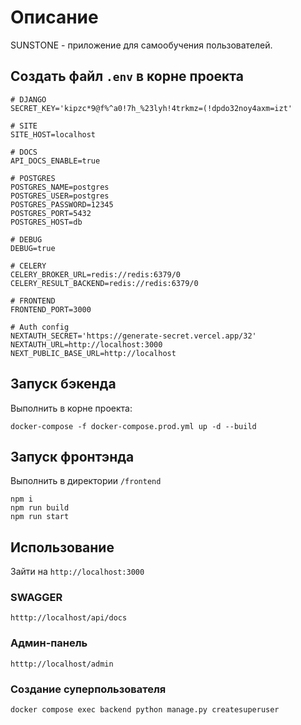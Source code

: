 # Описание
SUNSTONE - приложение для самообучения пользователей.

## Создать файл ```.env``` в корне проекта

    # DJANGO
    SECRET_KEY='kipzc*9@f%^a0!7h_%23lyh!4trkmz=(!dpdo32noy4axm=izt'
    
    # SITE
    SITE_HOST=localhost
    
    # DOCS
    API_DOCS_ENABLE=true
    
    # POSTGRES
    POSTGRES_NAME=postgres
    POSTGRES_USER=postgres
    POSTGRES_PASSWORD=12345
    POSTGRES_PORT=5432
    POSTGRES_HOST=db
    
    # DEBUG
    DEBUG=true
    
    # CELERY
    CELERY_BROKER_URL=redis://redis:6379/0
    CELERY_RESULT_BACKEND=redis://redis:6379/0

    # FRONTEND
    FRONTEND_PORT=3000
    
    # Auth config
    NEXTAUTH_SECRET='https://generate-secret.vercel.app/32'
    NEXTAUTH_URL=http://localhost:3000
    NEXT_PUBLIC_BASE_URL=http://localhost

## Запуск бэкенда
Выполнить в корне проекта:
```shell
docker-compose -f docker-compose.prod.yml up -d --build
```

## Запуск фронтэнда
Выполнить в директории ```/frontend```
```shell
npm i
npm run build
npm run start
```

## Использование
Зайти на ```http://localhost:3000```

### SWAGGER

    htttp://localhost/api/docs

### Админ-панель

    htttp://localhost/admin

### Создание суперпользователя

    docker compose exec backend python manage.py createsuperuser

